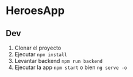 # HeroesApp

## Dev

1. Clonar el proyecto
2. Ejecutar ````npm install````
3. Levantar backend ````npm run backend````
4. Ejecutar la app ````npm start```` o bien ````ng serve -o````
